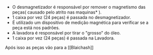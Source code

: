 - O desmagnetizador é responsável por remover o magnetismo das peças( causado pelo atrito nas maquinas* ).
- 1 caixa por vez (24 peças) é passada no desmagnetizador.
- É utilizado um dispositivo de medição magnética para verificar se a peça está nos padrões.
- A lavadora é responsável por tirar o "grosso" do óleo.
- 1 caixa por vez (24 peças) é passada na Lavadora.




Após isso as peças vão para a [[Blaichash]] 